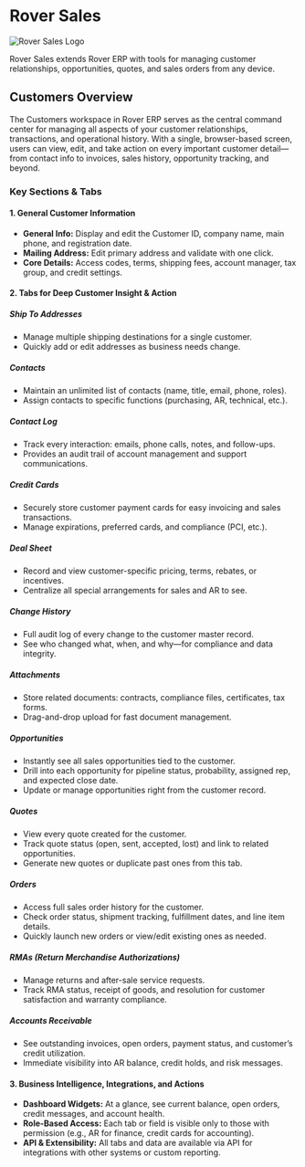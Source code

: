 # Rover Sales

<PageHeader />

![Rover Sales Logo](/assets/img/rover-sales.png)

Rover Sales extends Rover ERP with tools for managing customer relationships, opportunities, quotes, and sales orders from any device.

## Customers Overview

The Customers workspace in Rover ERP serves as the central command center for managing all aspects of your customer relationships, transactions, and operational history. With a single, browser-based screen, users can view, edit, and take action on every important customer detail—from contact info to invoices, sales history, opportunity tracking, and beyond.

### Key Sections & Tabs

#### 1. General Customer Information

- **General Info:** Display and edit the Customer ID, company name, main phone, and registration date.
- **Mailing Address:** Edit primary address and validate with one click.
- **Core Details:** Access codes, terms, shipping fees, account manager, tax group, and credit settings.

#### 2. Tabs for Deep Customer Insight & Action

##### Ship To Addresses
- Manage multiple shipping destinations for a single customer.
- Quickly add or edit addresses as business needs change.

##### Contacts
- Maintain an unlimited list of contacts (name, title, email, phone, roles).
- Assign contacts to specific functions (purchasing, AR, technical, etc.).

##### Contact Log
- Track every interaction: emails, phone calls, notes, and follow-ups.
- Provides an audit trail of account management and support communications.

##### Credit Cards
- Securely store customer payment cards for easy invoicing and sales transactions.
- Manage expirations, preferred cards, and compliance (PCI, etc.).

##### Deal Sheet
- Record and view customer-specific pricing, terms, rebates, or incentives.
- Centralize all special arrangements for sales and AR to see.

##### Change History
- Full audit log of every change to the customer master record.
- See who changed what, when, and why—for compliance and data integrity.

##### Attachments
- Store related documents: contracts, compliance files, certificates, tax forms.
- Drag-and-drop upload for fast document management.

##### Opportunities
- Instantly see all sales opportunities tied to the customer.
- Drill into each opportunity for pipeline status, probability, assigned rep, and expected close date.
- Update or manage opportunities right from the customer record.

##### Quotes
- View every quote created for the customer.
- Track quote status (open, sent, accepted, lost) and link to related opportunities.
- Generate new quotes or duplicate past ones from this tab.

##### Orders
- Access full sales order history for the customer.
- Check order status, shipment tracking, fulfillment dates, and line item details.
- Quickly launch new orders or view/edit existing ones as needed.

##### RMAs (Return Merchandise Authorizations)
- Manage returns and after-sale service requests.
- Track RMA status, receipt of goods, and resolution for customer satisfaction and warranty compliance.

##### Accounts Receivable
- See outstanding invoices, open orders, payment status, and customer’s credit utilization.
- Immediate visibility into AR balance, credit holds, and risk messages.

#### 3. Business Intelligence, Integrations, and Actions

- **Dashboard Widgets:** At a glance, see current balance, open orders, credit messages, and account health.
- **Role-Based Access:** Each tab or field is visible only to those with permission (e.g., AR for finance, credit cards for accounting).
- **API & Extensibility:** All tabs and data are available via API for integrations with other systems or custom reporting.

<PageFooter />

